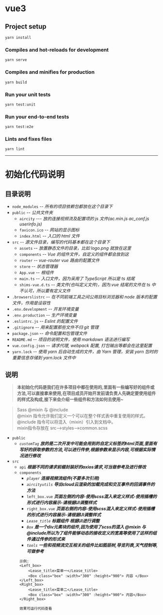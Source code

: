 <!--
 * @Author: your name
 * @Date: 2022-02-22 18:36:34
 * @LastEditTime: 2025-05-20 05:27:31
 * @LastEditors: error: error: git config user.name & please set dead value or install git && error: git config user.email & please set dead value or install git & please set dead value or install git
 * @Description: 打开koroFileHeader查看配置 进行设置: https://github.com/OBKoro1/koro1FileHeader/wiki/%E9%85%8D%E7%BD%AE
 * @FilePath: \DTSWeekly_zhyq\README.md
-->

# vue3

## Project setup

```
yarn install
```

### Compiles and hot-reloads for development

```
yarn serve
```

### Compiles and minifies for production

```
yarn build
```

### Run your unit tests

```
yarn test:unit
```

### Run your end-to-end tests

```
yarn test:e2e
```

### Lints and fixes files

```
yarn lint
```

---

# 初始化代码说明

## 目录说明

- `node_modules` -- *所有的项目依赖包都放在这个目录下*
- `public` -- *公共文件夹*
    - `aircity` --- *放的连接视频流及配置项的 js 文件(ac.min.js ac_conf.js userinfo.js)*
    - `favicon.ico` -- *网站的显示图标*
    - `index.html` -- *入口的 html 文件*
- `src` -- *源文件目录，编写的代码基本都在这个目录下*
    - `assets` -- *放置静态文件的目录，比如 logo.png 就放在这里*
    - `components` -- *Vue 的组件文件，自定义的组件都会放到这*
    - `router` -- *vue-router vue 路由的配置文件*
    - `store` -- *状态管理器*
    - `App.vue` -- *根组件*
    - `main.ts` -- *入口文件，因为采用了 TypeScript 所以是 ts 结尾*
    - `shims-vue.d.ts` -- *类文件(也叫定义文件)，因为.vue 结尾的文件在 ts 中不认可，所以要有定义文件*
- `.browserslistrc` -- *在不同前端工具之间公用目标浏览器和 node 版本的配置文件，作用是设容性*
- `.env.development`  -- *开发环境变量*
- `.env.production`   -- *生产环境变量*
- `.eslintrc.js` -- *Eslint 的配置文件*
- `.gitignore` -- *用来配置那些文件不归 git 管理*
- `package.json` -- *命令配置和包管理文件*
- `README.md`  -- *项目的说明文件，使用 markdown 语法进行编写*
- `vue.config.json` -- *请求代理, webpack 配置, 打包输出等都会在这里配置*
- `yarn.lock` -- *使用 yarn 后自动生成的文件，由 Yarn 管理，安装 yarn 包时的重要信息存储到 yarn.lock 文件中*


## 说明
>**本初始化代码是我们在许多项目中都在使用的,里面有一些编写好的组件或方法,可以直接拿来使用,在项目成员开始开发前请负责人先确定要使用组件的样式及构成,接下来会介绍一些组件和方法如何去使用~**

>Sass @mixin 与 @include<br> @mixin 指令允许我们定义一个可以在整个样式表中重复使用的样式。<br>@include 指令可以将混入（mixin）引入到文档中。<br>mixin指令存放在 src-->styles-->common.scss

- `public`  
    - *`customTag`* ***放的是二次开发中可能会用到的自定义标签的html页面,里面有写好的获取参数的方法,可以进行传参,根据参数来显示内容,可根据实际情况进行修改***
- `src` 
    - `api` ***根据不同的请求前缀封装好的axios请求,可当做参考及进行修改***
    - `components` 
        - *`player`* ***连接视频流组件(不要多次引用)***
        - *`aircityutils`* ***导出cloud云渲染的加载完成和交互事件的回调事件的方法***
         - `left_box.vue` ***页面左侧的内容-使用scss混入来定义样式-使用插槽的形式进行内容展示-请根据UI调整样式***
        - `right_box.vue` ***页面右侧的内容-使用scss混入来定义样式-使用插槽的形式进行内容展示-请根据UI调整样式***
        - *`Lease_title`* ***标题组件 根据UI进行调整***
        - *`Box`* ***是一个div元素块的组件,因为使用了scss的混入 **@mixin** 与 **@include**所以为了组件能够动态的接收定义的宽高等使用了这样的组件通过传参的形式来*** 
        - *`tools`* ***一些和视频流交互相关的组件比如图层树,导览列表,天气控制等,可做参考***
        ``` 
        示例:
        <Left_box>
            <Lease_title>菜单一</Lease_title>
            <Box class="box" :width="300" :height="900"> 内容 </Box>
        </Left_box>
        <Right_box>
            <Lease_title>菜单二</Lease_title>
            <Box class="box" :width="300" :height="900"> 内容</Box>
        </Right_box>

        效果可运行代码查看
        ```
        


